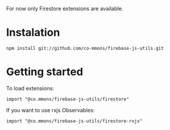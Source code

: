 For now only Firestore extensions are available. 

# Instalation
```npm install git://github.com/co-mmons/firebase-js-utils.git```

# Getting started
To load extensions:

```import "@co.mmons/firebase-js-utils/firestore"```

If you want to use rxjs Observables:

```import "@co.mmons/firebase-js-utils/firestore-rxjs"```
